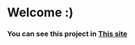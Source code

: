 # Welcome :)

### You can see this project in <a href = "https://infusionproject-kevinbtv.netlify.app/"> This site</a>
